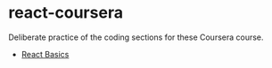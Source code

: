# react-coursera

Deliberate practice of the coding sections for these Coursera course.

* [React Basics](https://www.coursera.org/learn/react-basics)
